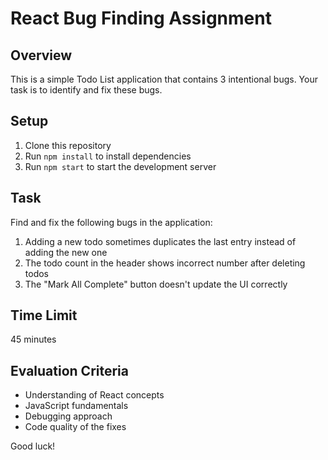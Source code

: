# React Bug Finding Assignment

## Overview

This is a simple Todo List application that contains 3 intentional bugs. Your task is to identify and fix these bugs.

## Setup

1. Clone this repository
2. Run `npm install` to install dependencies
3. Run `npm start` to start the development server

## Task

Find and fix the following bugs in the application:

1. Adding a new todo sometimes duplicates the last entry instead of adding the new one
2. The todo count in the header shows incorrect number after deleting todos
3. The "Mark All Complete" button doesn't update the UI correctly

## Time Limit

45 minutes

## Evaluation Criteria

- Understanding of React concepts
- JavaScript fundamentals
- Debugging approach
- Code quality of the fixes

Good luck!
